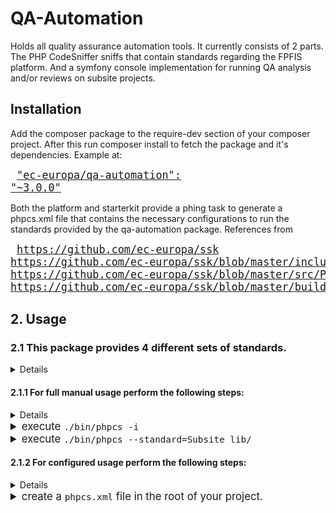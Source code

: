 # QA-Automation
Holds all quality assurance automation tools. It currently consists of 2
parts. The PHP CodeSniffer sniffs that contain standards regarding the
FPFIS platform. And a symfony console implementation for running QA
analysis and/or reviews on subsite projects.

## Installation
Add the composer package to the require-dev section of your composer project.
After this run composer install to fetch the package and it's dependencies.
Example at:

<big><pre>
["ec-europa/qa-automation": "~3.0.0"](https://github.com/ec-europa/ssk/blob/master/includes/composer/composer.json#L22)
</pre></big>

Both the platform and starterkit provide a phing task to generate a phpcs.xml
file that contains the necessary configurations to run the standards provided
by the qa-automation package. References from 

<big><pre>
https://github.com/ec-europa/ssk
https://github.com/ec-europa/ssk/blob/master/includes/build/build.test.xml#L78-L110
https://github.com/ec-europa/ssk/blob/master/src/Phing/PhpCodeSnifferConfigurationTask.php#L109-L129
https://github.com/ec-europa/ssk/blob/master/build.properties.dist#L269-L311)
</pre></big>

## 2. Usage

### 2.1 This package provides 4 different sets of standards.

<big><details>
    <summary>Two internal and two external:</summary>

|Type|Provided by package|Location in package|Provided Standards|
|:---|:---|:---|:---|
|Main|[ec-europa/qa-automation](https://github.com/ec-europa/qa-automation)|[/phpcs/Standards/*](https://github.com/ec-europa/qa-automation/tree/release/3.0/phpcs/Standards)|DrupalSecure and QualityAssurance|
|Sub|[ec-europa/qa-automation](https://github.com/ec-europa/qa-automation)|[/phpcs/SubStandards/*](https://github.com/ec-europa/qa-automation/tree/release/3.0/phpcs/SubStandards)|Platform, Subsite and QA|
|Main|[drupal/coder](https://github.com/klausi/coder)|[/coder_sniffer/*](https://github.com/klausi/coder/tree/master/coder_sniffer)|Drupal and DrupalPractice|
|Main|[squizlabs/php_codesniffer](https://github.com/squizlabs/PHP_CodeSniffer)|[/src/Standards/*](https://github.com/squizlabs/PHP_CodeSniffer/tree/master/src/Standards)|PHPCS, Zend, PSR2, PSR1, MySource, PEAR and Squiz|

* Each set is either a main or sub standard:
  * Main standards contain actual sniffs and possibly ruleset.
  * Sub standards are compilations of main standards and only contain a ruleset.
</details></big>

#### 2.1.1 For full manual usage perform the following steps:

<big><details>
    <summary>add the installed_paths to <code>CodeSniffer.conf</code></summary>
    <p>

```php
<?php
// Put paths into array for readability.
// Using relative paths in regard to the location of this file:
// vendor/squizlabs/php_codesniffer/CodeSniffer.conf
$installedPaths = array(
   '../../drupal/coder/coder_sniffer',
   '../../ec-europa/qa-automation/phpcs/Standards',
   '../../ec-europa/qa-automation/phpcs/SubStandards',
 );
// Add the paths comma seperated to the installed_paths setting.
$phpCodeSnifferConfig = array(
  'installed_paths' => implode(',', $installedPaths),
);
```
</p></details>
<details>
    <summary>execute <code>./bin/phpcs -i</code></summary>
    <p>

```bash
The installed coding standards are PHPCS, Zend, PSR2, PSR1, MySource, PEAR, Squiz,
DrupalPractice, Drupal, QualityAssurance, DrupalSecure, QA, Platform and Subsite
```
</p></details>
<details>
    <summary>execute <code>./bin/phpcs --standard=Subsite lib/</code></summary>
    <p>

```bash
FILE: /var/www/html/lib/modules/example_module/example_module.info
----------------------------------------------------------------------
FOUND 2 ERRORS AFFECTING 1 LINE
----------------------------------------------------------------------
 1 | ERROR | "php" property is missing in the info file
 1 | ERROR | "multisite_version" property is missing in the info file
----------------------------------------------------------------------
Time: 206ms; Memory: 10Mb
```
</p></details></big>

#### 2.1.2 For configured usage perform the following steps:
<big><details>
    <summary>add the default standard to <code>CodeSniffer.conf</code></summary><p>

```php
<?php
$phpCodeSnifferConfig = array(
  'default_standard' => '/var/www/html/phpcs.xml',
);
```
</p></details>
<details>
    <summary>create a <code>phpcs.xml</code> file in the root of your project.</summary><p>

```xml
<?xml version="1.0" encoding="UTF-8"?>
<ruleset name="NextEuropa_default">
  <config name="installed_paths" value="../../ec-europa/qa-automation/phpcs/SubStandards" />
  <rule ref="Subsite"/>
</ruleset>
```
</p></details></big>
